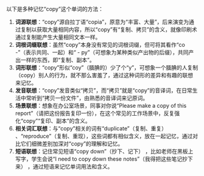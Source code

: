 以下是多种记忆“copy”这个单词的方法：
1. **词源联想**：“copy”源自拉丁语“copia”，原意为“丰富、大量”，后来演变为通过复制以获取大量相同内容，所以“copy”有“复制、拷贝”的含义，就像印刷术通过复制能产生大量相同文本一样。
2. **词根词缀联想**：虽然“copy”本身没有常见的词根词缀，但可将其看作“co -”（表示共同、一起）和“ - py”（可想象为某种类似产出物的后缀），共同产出一样的东西，即“复制、副本”。
3. **词形联想**：“copy”形似“coy”（腼腆的）少了个“y”，可想象一个腼腆的人复制（copy）别人的行为，就不那么害羞了，通过这种词形的差异和有趣的联想来记忆。
4. **发音联想**：“copy”发音类似“拷贝”，而“拷贝”就是“copy”的音译词，在日常生活中常听到“拷贝一份文件”，由熟悉的音译词来记原词。
5. **场景联想**：想象在办公室场景，同事对你说“Please make a copy of this report”（请把这份报告复印一份），在这个常见的工作场景中，反复强化“copy”“复印、副本”的含义。
6. **相关词汇联想**：与“copy”相关的词有“duplicate”（复制、重复） 、“reproduce”（复制、重现），这些词都有相似含义，放在一起记忆，通过对比它们细微差别加深对“copy”的理解和记忆。 
7. **短语联想**：记住常见短语“copy down”（抄下、记下） ，比如老师在黑板上写字，学生会说“I need to copy down these notes”（我得把这些笔记抄下来） ，通过短语来记忆单词用法和含义。 